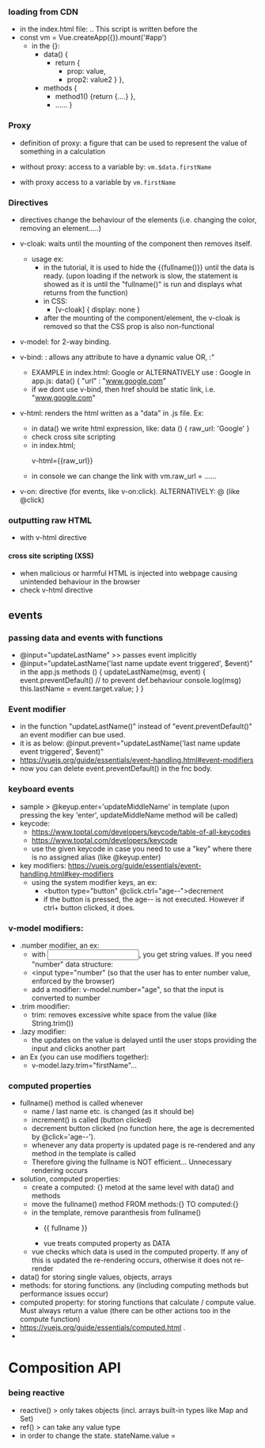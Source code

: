 ### loading from CDN
* in the index.html file:  <script src="https://unpkg.com/vue@3"></script>.. This script is written before the <script src="app.js"></script>
* const vm = Vue.createApp({}).mount('#app')
  * in the {}:
    * data() {
      * return {
        * prop: value,
        * prop2: value2 }
      },
    * methods {
      * method1() {return {....} },
      * ......
      }

### Proxy

* definition of proxy: a figure that can be used to represent the value of something in a calculation
  
* without proxy:
  access to a variable by:
  `vm.$data.firstName`

* with proxy
  access to a variable by
`vm.firstName`



### Directives

* directives change the behaviour of the elements (i.e. changing the color, removing an element.....)

* v-cloak: waits until the mounting of the component then removes itself.
  * usage ex:
    * in the tutorial, it is used to hide the {{fullname()}} until the data is ready. (upon loading if the network is slow, the statement is showed as it is until the "fullname()" is run and displays what returns from the function)
    * in CSS:
      * [v-cloak] { display: none }
    * after the mounting of the component/element, the v-cloak is removed so that the CSS prop is also non-functional
    
* v-model: for 2-way binding.
* v-bind:<attribute name> : allows any attribute to have a dynamic value
  OR, :<attribute name>"
  * EXAMPLE
in index.html:
<a vbind:href="url" target="_blank" >Google</a>
or ALTERNATIVELY use :
<a :href="url" target="_blank" >Google</a>
in app.js:
data() {
"url" : "www.google.com"
  * if we dont use v-bind, then href should be static link, i.e. "www.google.com"
* v-html: renders the html written as a "data" in .js file.
  Ex:
    * in data() we write html expression, like:
  data () {
    raw_url: '<a :href="url" target="_blank" >Google</a>'
  }
    * check cross site scripting
    * in index.html;
      <p> v-html={{raw_url}} </p>
    * in console we can change the link with vm.raw_url = ......
* v-on: directive (for events, like v-on:click). ALTERNATIVELY: @ (like @click)

### outputting raw HTML
* with v-html directive
#### cross site scripting (XSS)
* when malicious or harmful HTML is injected into webpage causing unintended behaviour in the browser
* check v-html directive


## events
### passing data and events with functions

* @input="updateLastName" >> passes event implicitly
* @input="updateLastName('last name update event triggered', $event)"
  in the app.js
  methods () {
    updateLastName(msg, event) {
      event.preventDefault() // to prevent def.behaviour
      console.log(msg)
      this.lastName = event.target.value;
    }
  }

### Event modifier
* in the function "updateLastName()" instead of "event.preventDefault()" an event modifier can bue used.
* it is as below:
@input.prevent="updateLastName('last name update event triggered', $event)"
* https://vuejs.org/guide/essentials/event-handling.html#event-modifiers
* now you can delete event.preventDefault() in the fnc body.

### keyboard events
* sample > @keyup.enter='updateMiddleName' in template (upon pressing the key 'enter', updateMiddleName method will be called)
* keycode:
  * https://www.toptal.com/developers/keycode/table-of-all-keycodes
  * https://www.toptal.com/developers/keycode
  * use the given keycode in case you need to use a "key" where there is no assigned alias (like @keyup.enter)  
* key modifiers: https://vuejs.org/guide/essentials/event-handling.html#key-modifiers
  * using the system modifier keys, an ex:
    * <button type="button" @click.ctrl="age--">decrement</button>
    * if the button is pressed, the age-- is not executed. However if ctrl+ button clicked, it does.
### v-model modifiers:
* .number modifier, an ex:
  * with <input>, you get string values. If you need "number" data structure:
  * <input type="number" (so that the user has to enter number value, enforced by the browser)
  * add a modifier: v-model.number="age", so that the input is converted to number
* .trim moodifier:
  * trim: removes excessive white space from the value (like String.trim())
* .lazy modifier:
  * the updates on the value is delayed until the user stops providing the input and clicks another part
* an Ex (you can use modifiers together):
  * v-model.lazy.trim="firstName"...

### computed properties
* fullname() method is called whenever
  * name / last name etc. is changed (as it should be)
  * increment() is called (button clicked)
  * decrement button clicked (no function here, the age is decremented by @click='age--').
  * whenever any data property is updated page is re-rendered and any method in the template is called
  * Therefore giving the fullname is NOT efficient... Unnecessary rendering occurs
* solution, computed properties:
  * create a computed: {} metod at the same level with data() and methods
  * move the fullname() method FROM methods:{} TO computed:{}
  * in the template, remove paranthesis from fullname()
    * <p> {{ fullname }} </p> 
    * vue treats computed property as DATA
  * vue checks which data is used in the computed property. If any of this is updated the re-rendering occurs, otherwise it does not re-render
* data() for storing single values, objects, arrays
* methods: for storing functions. any (including computing methods but performance issues occur)
* computed property: for storing  functions that calculate / compute value. Must always return a value (there can be other actions too in the compute function)
* https://vuejs.org/guide/essentials/computed.html .
* 







# Composition API

### being reactive
* reactive() > only takes objects (incl. arrays built-in types like Map and Set)
* ref() > can take any value type
* in order to change the state. stateName.value = <new value>
